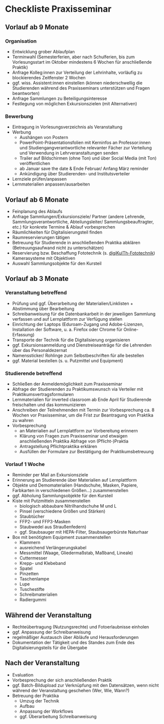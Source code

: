 # Checkliste Praxisseminar

## Vorlauf ab 9 Monate

### Organisation
- Entwicklung grober Ablaufplan
- Terminwahl (Semesterferien, aber nach Schulferien, bis zum Vorlesungsstart im Oktober mindestens 6 Wochen für anschließende Praktik)
- Anfrage Kolleg:innen zur Verteilung der Lehrinhalte, vorläufig zu blockierendes Zeitfenster 2 Wochen
- ggf. wiss. Assistent:innen einstellen (können niederschwellig die Studierenden während des Praxisseminars unterstützen und Fragen beantworten)
- Anfrage Sammlungen zu Beteiligungsinteresse
- Festlegung von möglichen Exkursionszielen (mit Alternativen)

### Bewerbung
- Eintragung in Vorlesungsverzeichnis als Veranstaltung
- Werbung
  - Aushängen von Postern
  - PowerPoint-Präsentationsfolien mit Kerninfos an Professor:innen und Studiengangverantwortliche relevanter Fächer zur Verteilung und Verwendung in Lehrveranstaltungen senden
  - Trailer auf Bildschirmen (ohne Ton) und über Social Media (mit Ton) veröffentlichen
  - ab Januar save the date & Ende Februar/ Anfang März reminder
  - Ankündigung über Studierenden- und Institutsverteiler
- Lernziele prüfen/anpassen
- Lernmaterialien anpassen/ausarbeiten

## Vorlauf ab 6 Monate

- Feinplanung des Ablaufs 
- Anfrage Sammlungen/Exkursionsziele/ Partner (andere Lehrende, Sammlungsverantwortliche, Abteilungsleiter/ Sammlungsbeauftragter, etc.) für konkrete Termine & Ablauf vorbesprechen
- Räumlichkeiten für Digitalisierungsteil finden
- Raumreservierungen tätigen
- Betreuung für Studierende in anschließenden Praktika abklären (Betreuungsaufwand nicht zu unterschätzen)
- Reservierung bzw. Beschaffung Fototechnik (s. [digiKulTh-Fototechnik](https://github.com/digiKulTh/Lehr-Lern-Materialien/blob/main/digiKulTh-Fototechnik.md))
Kamerasysteme mit Objektiven
- Auswahl Sammlungsobjekte für den Kursteil

## Vorlauf ab 3 Monate

### Veranstaltung betreffend
- Prüfung und ggf. Überarbeitung der Materialien/Linklisten + Abstimmung über Bearbeitung
- Schreibanweisung für die Datenbankarbeit in der jeweiligen Sammlung verfassen und auf Lernplattform zur Verfügung stellen
- Einrichtung der Laptops (Eduroam-Zugang und Adobe-Lizenzen, Installation der Software, u. a. Firefox oder Chrome für Online-Erfassung)
- Transporte der Technik für die Digitalisierung organisieren
- ggf. Exkursionsanmeldung und Dienstreiseanträge für die Lehrenden über das Personaldezernat
- Namenssticker/ Rohlinge zum Selbstbeschriften für alle bestellen
- ggf. Material bestellen (s. u. Putzmittel und Equipment)

### Studierende betreffend
- Schließen der Anmeldemöglichkeit zum Praxisseminar
- Abfrage der Studierenden zu Praktikumswunsch via Verteiler mit Praktikumsvertragsformularen
- Lernmaterialien für inverted classroom ab Ende April für Studierende freischalten und das kommunizieren    
- Anschreiben der Teilnehmenden mit Termin zur Vorbesprechung ca. 8 Wochen vor Praxisseminar, um die Frist zur Beantragung von Praktika zu wahren
- Vorbesprechung
  - an Materialien auf Lernplattform zur Vorbereitung erinnern
  - Klärung von Fragen zum Praxisseminar und etwaigen anschließenden Praktika Abfrage von (Pflicht-)Praktia
  - Antragstellung Pflichtpraktika erklären
  - Ausfüllen der Formulare zur Bestätigung der Praktikumsbetreuung

### Vorlauf 1 Woche

- Reminder per Mail an Exkursionsziele
- Erinnerung an Studierende über Materialien auf Lernplattform
- Objekte und Demomaterialien (Handschuhe, Masken, Papiere, Farbkarten in verschiedenen Größen...) zusammenstellen
- ggf. Abholung Sammlungsobjekte für den Kursteil
- Kiste mit Putzmitteln zusammenstellen
  - biologisch abbaubare Nitrilhandschuhe M und L
  - Pinsel (verschiedene Größen und Stärken)
  - Staubtücher
  - FFP2- und FFP3-Masken
  - Staubwedel aus Straußenfedern)
  - ggf. Staubsauger mit HEPA-Filter, Staubsaugerbürste Naturhaar
- Box mit benötigtem Equipment zusammenstellen
  - Klammern
  - ausreichend Verlängerungskabel
  - Messmittel (Waage, Gliedermaßstab, Maßband, Lineale)
  - Cuttermesser
  - Krepp- und Klebeband
  - Spatel
  - Pinzetten
  - Taschenlampe
  - Lupe
  - Tuschestifte
  - Schreibmaterialien
  - Radiergummi

## Während der Veranstaltung

- Rechteübertragung (Nutzungsrechte) und Fotoerlaubnisse einholen
- ggf. Anpassung der Schreibanweisung
- regelmäßiger Austausch über Abläufe und Herausforderungen
- Dokumentation der Tätigkeit und des Standes zum Ende des Digitalisierungsteils für die Übergabe

## Nach der Veranstaltung

- Evaluation
- Vorbesprechung der sich anschließenden Praktik
- ggf. Batch-Bildupload zur Verknüpfung mit den Datensätzen, wenn nicht während der Veranstaltung geschehen (Wer, Wie, Wann?)
- Betreuung der Praktika
  - Umzug der Technik
  - Aufbau
  - Anpassung der Workflows
  - ggf. Überarbeitung Schreibanweisung
